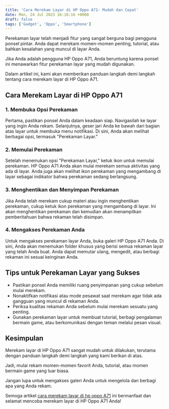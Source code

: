```yaml
---
title: 'Cara Merekam Layar di HP Oppo A71: Mudah dan Cepat'
date: Mon, 24 Jul 2023 16:16:16 +0000
draft: false
tags: ['Gadget', 'Oppo', 'Smartphone']
---
```


Perekaman layar telah menjadi fitur yang sangat berguna bagi pengguna ponsel pintar. Anda dapat merekam momen-momen penting, tutorial, atau bahkan kesalahan yang muncul di layar Anda.

Jika Anda adalah pengguna HP Oppo A71, Anda beruntung karena ponsel ini menawarkan fitur perekaman layar yang mudah digunakan.

Dalam artikel ini, kami akan memberikan panduan langkah demi langkah tentang cara merekam layar di HP Oppo A71.

Cara Merekam Layar di HP Oppo A71
---------------------------------

### 1\. Membuka Opsi Perekaman

Pertama, pastikan ponsel Anda dalam keadaan siap. Navigasilah ke layar yang ingin Anda rekam. Selanjutnya, geser jari Anda ke bawah dari bagian atas layar untuk membuka menu notifikasi. Di sini, Anda akan melihat berbagai opsi, termasuk "Perekaman Layar."

### 2\. Memulai Perekaman

Setelah menemukan opsi "Perekaman Layar," ketuk ikon untuk memulai perekaman. HP Oppo A71 Anda akan mulai merekam semua aktivitas yang ada di layar. Anda juga akan melihat ikon perekaman yang mengambang di layar sebagai indikator bahwa perekaman sedang berlangsung.

### 3\. Menghentikan dan Menyimpan Perekaman

Jika Anda telah merekam cukup materi atau ingin menghentikan perekaman, cukup ketuk ikon perekaman yang mengambang di layar. Ini akan menghentikan perekaman dan kemudian akan menampilkan pemberitahuan bahwa rekaman telah disimpan.

### 4\. Mengakses Perekaman Anda

Untuk mengakses perekaman layar Anda, buka galeri HP Oppo A71 Anda. Di sini, Anda akan menemukan folder khusus yang berisi semua rekaman layar yang telah Anda buat. Anda dapat memutar ulang, mengedit, atau berbagi rekaman ini sesuai keinginan Anda.

Tips untuk Perekaman Layar yang Sukses
--------------------------------------

*   Pastikan ponsel Anda memiliki ruang penyimpanan yang cukup sebelum mulai merekam.
*   Nonaktifkan notifikasi atau mode pesawat saat merekam agar tidak ada gangguan yang muncul di rekaman Anda.
*   Periksa kualitas rekaman Anda sebelum mulai merekam sesuatu yang penting.
*   Gunakan perekaman layar untuk membuat tutorial, berbagi pengalaman bermain game, atau berkomunikasi dengan teman melalui pesan visual.

Kesimpulan
----------

Merekam layar di HP Oppo A71 sangat mudah untuk dilakukan, terutama dengan panduan langkah demi langkah yang kami berikan di atas.

Jadi, mulai rekam momen-momen favorit Anda, tutorial, atau momen bermain game yang luar biasa.

Jangan lupa untuk mengakses galeri Anda untuk mengelola dan berbagi apa yang Anda rekam.

Semoga artikel [cara merekam layar di hp oppo A71](https://blog.ajiekusumadhany.com/cara-merekam-layar-di-hp-oppo-a71/) ini bermanfaat dan selamat mencoba merekam layar di HP Oppo A71 Anda!